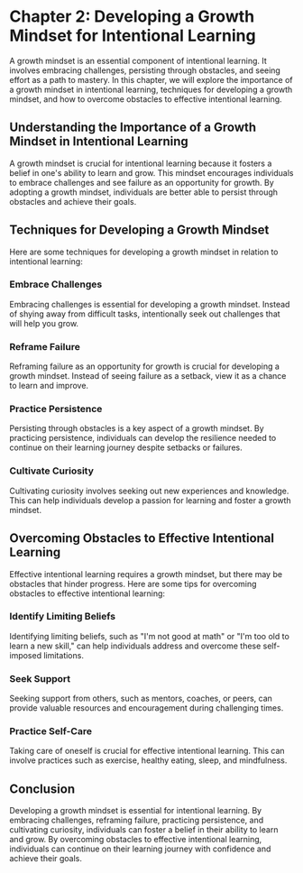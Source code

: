 Chapter 2: Developing a Growth Mindset for Intentional Learning
===============================================================

A growth mindset is an essential component of intentional learning. It involves embracing challenges, persisting through obstacles, and seeing effort as a path to mastery. In this chapter, we will explore the importance of a growth mindset in intentional learning, techniques for developing a growth mindset, and how to overcome obstacles to effective intentional learning.

Understanding the Importance of a Growth Mindset in Intentional Learning
------------------------------------------------------------------------

A growth mindset is crucial for intentional learning because it fosters a belief in one's ability to learn and grow. This mindset encourages individuals to embrace challenges and see failure as an opportunity for growth. By adopting a growth mindset, individuals are better able to persist through obstacles and achieve their goals.

Techniques for Developing a Growth Mindset
------------------------------------------

Here are some techniques for developing a growth mindset in relation to intentional learning:

### Embrace Challenges

Embracing challenges is essential for developing a growth mindset. Instead of shying away from difficult tasks, intentionally seek out challenges that will help you grow.

### Reframe Failure

Reframing failure as an opportunity for growth is crucial for developing a growth mindset. Instead of seeing failure as a setback, view it as a chance to learn and improve.

### Practice Persistence

Persisting through obstacles is a key aspect of a growth mindset. By practicing persistence, individuals can develop the resilience needed to continue on their learning journey despite setbacks or failures.

### Cultivate Curiosity

Cultivating curiosity involves seeking out new experiences and knowledge. This can help individuals develop a passion for learning and foster a growth mindset.

Overcoming Obstacles to Effective Intentional Learning
------------------------------------------------------

Effective intentional learning requires a growth mindset, but there may be obstacles that hinder progress. Here are some tips for overcoming obstacles to effective intentional learning:

### Identify Limiting Beliefs

Identifying limiting beliefs, such as "I'm not good at math" or "I'm too old to learn a new skill," can help individuals address and overcome these self-imposed limitations.

### Seek Support

Seeking support from others, such as mentors, coaches, or peers, can provide valuable resources and encouragement during challenging times.

### Practice Self-Care

Taking care of oneself is crucial for effective intentional learning. This can involve practices such as exercise, healthy eating, sleep, and mindfulness.

Conclusion
----------

Developing a growth mindset is essential for intentional learning. By embracing challenges, reframing failure, practicing persistence, and cultivating curiosity, individuals can foster a belief in their ability to learn and grow. By overcoming obstacles to effective intentional learning, individuals can continue on their learning journey with confidence and achieve their goals.
